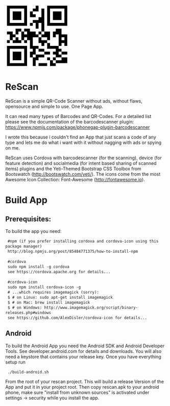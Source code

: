 ![ReScan](icon.png)
# ReScan
ReScan is a simple QR-Code Scanner without ads, without flaws, opensource and simple to use. One Page App.

It can read many types of Barcodes and QR-Codes. For a detailed list please see the documentation of the barcodescanner plugin:
https://www.npmjs.com/package/phonegap-plugin-barcodescanner

I wrote this because i couldn't find an App that just scans a code of any type and lets me do what i want with it without nagging with ads
or spying on me.

ReScan uses Cordova with barcodescanner (for the scanning), device (for feature detection) and socialmedia (for intent based sharing of scanned items) plugins and the Yeti-Themed Bootstrap CSS Toolbox from Bootswatch (http://bootswatch.com/yeti/). The icons come from the most Awesome Icon Collection: Font-Awesome (http://fontawesome.io).

# Build App
## Prerequisites:
To build the app you need:

     #npm (if you prefer installing cordova and cordova-icon using this package manager)
     http://blog.npmjs.org/post/85484771375/how-to-install-npm
     
     #cordova
     sudo npm install -g cordova
     see https://cordova.apache.org for details...
     
     #cordova-icon 
     sudo npm install cordova-icon -g
     # ...which requires imagemagick (sorry):
     $ # on Linux: sudo apt-get install imagemagick
     $ # on Mac: brew install imagemagick
     $ # on Windows: http://www.imagemagick.org/script/binary-releases.php#windows
     see https://github.com/AlexDisler/cordova-icon for details...

## Android
To build the Android App you need the Android SDK and Android Developer Tools. See developer.android.com for details and downloads.
You will also need a keystore that contains your release key.
Once you have everything setup run
     
     ./build-android.sh
     
From the root of your rescan project. This will build a release Version of the App and put it in your project root. Then copy rescan.apk to your android phone, make sure "install from unknown sources" is activated under settings -> security while you install the app.
